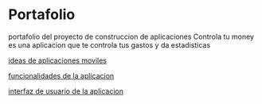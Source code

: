 # Portafolio
portafolio del proyecto de construccion de aplicaciones
Controla tu money
es una aplicacion que te controla tus gastos y da estadisticas
<p> <a href="https://github.com/camilouan/Portafolio/blob/main/Ideas%20de%20proyectos%20de%20aplicaciones%20Android.md" title="ideas de proyecto de aplicaciones moviles">
ideas de aplicaciones moviles</a> </p>
<p> <a href="https://github.com/camilouan/Portafolio/blob/main/funcionalidades.md">
funcionalidades de la aplicacion</a> </p>
<p> <a href="https://github.com/camilouan/Portafolio/blob/main/Ideas%20de%20proyectos%20de%20aplicaciones%20Android.md" title="ideas de proyecto de aplicaciones moviles">
interfaz de usuario de la aplicacion</a> </p>
